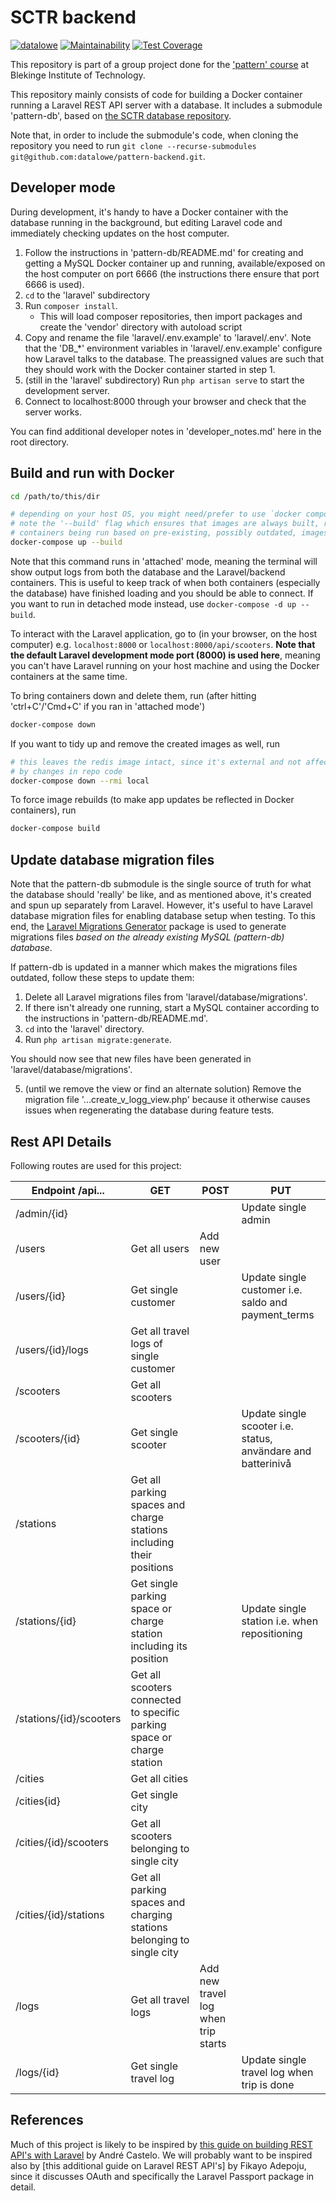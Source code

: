 # SCTR backend
[![datalowe](https://circleci.com/gh/datalowe/pattern-backend.svg?style=svg)](https://app.circleci.com/pipelines/github/datalowe/pattern-backend) [![Maintainability](https://api.codeclimate.com/v1/badges/ebb4a9890d243a29d6c8/maintainability)](https://codeclimate.com/github/datalowe/pattern-backend/maintainability) [![Test Coverage](https://api.codeclimate.com/v1/badges/ebb4a9890d243a29d6c8/test_coverage)](https://codeclimate.com/github/datalowe/pattern-backend/test_coverage)

This repository is part of a group project done for the ['pattern' course](https://www.bth.se/utbildning/program-och-kurser/kurser/20232/BR4QJ/) at Blekinge Institute of Technology.

This repository mainly consists of code for building a Docker container running a Laravel REST API server with a database. It includes a submodule 'pattern-db', based on [the SCTR database repository](https://github.com/joki20/pattern-db).

Note that, in order to include the submodule's code, when cloning the repository you need to run `git clone --recurse-submodules git@github.com:datalowe/pattern-backend.git`.

## Developer mode
During development, it's handy to have a Docker container with the database running in the background, but editing Laravel code and immediately checking updates on the host computer.

1. Follow the instructions in 'pattern-db/README.md' for creating and getting a MySQL Docker container up and running, available/exposed on the host computer on port 6666 (the instructions there ensure that port 6666 is used).
2. `cd` to the 'laravel' subdirectory
3. Run `composer install`.
   - This will load composer repositories, then import packages and create the 'vendor' directory with autoload script
4. Copy and rename the file 'laravel/.env.example' to 'laravel/.env'. Note that the 'DB_*' environment variables in 'laravel/.env.example' configure how Laravel talks to the database. The preassigned values are such that they should work with the Docker container started in step 1.
5. (still in the 'laravel' subdirectory) Run `php artisan serve` to start the development server.
6. Connect to localhost:8000 through your browser and check that the server works.

You can find additional developer notes in 'developer_notes.md' here in the root directory.


## Build and run with Docker
```bash
cd /path/to/this/dir

# depending on your host OS, you might need/prefer to use `docker compose up` instead.
# note the '--build' flag which ensures that images are always built, rather than
# containers being run based on pre-existing, possibly outdated, images.
docker-compose up --build
```
Note that this command runs in 'attached' mode, meaning the terminal will show output logs from both the database and the Laravel/backend containers. This is useful to keep track of when both containers (especially the database) have finished loading and you should be able to connect. If you want to run in detached mode instead, use `docker-compose -d up --build`.

To interact with the Laravel application, go to (in your browser, on the host computer) e.g. `localhost:8000` or `localhost:8000/api/scooters`. __Note that the default Laravel development mode port (8000) is used here__, meaning you can't have Laravel running on your host machine and using the Docker containers at the same time.

To bring containers down and delete them, run (after hitting 'ctrl+C'/'Cmd+C' if you ran in 'attached mode')
```bash
docker-compose down
```

If you want to tidy up and remove the created images as well, run
```bash
# this leaves the redis image intact, since it's external and not affected
# by changes in repo code
docker-compose down --rmi local
```

To force image rebuilds (to make app updates be reflected in Docker containers), run
```bash
docker-compose build
```

## Update database migration files
Note that the pattern-db submodule is the single source of truth for what the database should 'really' be like, and as mentioned above, it's created and spun up separately from Laravel. However, it's useful to have Laravel database migration files for enabling database setup when testing. To this end, the [Laravel Migrations Generator](https://github.com/kitloong/laravel-migrations-generator) package is used to generate migrations files _based on the already existing MySQL (pattern-db) database_.

If pattern-db is updated in a manner which makes the migrations files outdated, follow these steps to update them:

1. Delete all Laravel migrations files from 'laravel/database/migrations'.
2. If there isn't already one running, start a MySQL container according to the instructions in 'pattern-db/README.md'.
3. `cd` into the 'laravel' directory.
4. Run `php artisan migrate:generate`.

You should now see that new files have been generated in 'laravel/database/migrations'.

5. (until we remove the view or find an alternate solution) Remove the migration file '...create_v_logg_view.php' because it otherwise causes issues when regenerating the database during feature tests.

## Rest API Details
Following routes are used for this project:

<div class="routesTable">

| Endpoint /api...        | GET                                                                    | POST                                | PUT                                                          |
|-------------------------|------------------------------------------------------------------------|-------------------------------------|--------------------------------------------------------------|
| /admin/{id}             |                                                                        |                                     | Update single admin                                          |
| /users                  | Get all users                                                          | Add new user                        |                                                              |
| /users/{id}             | Get single customer                                                    |                                     | Update single customer i.e. saldo and payment_terms          |
| /users/{id}/logs        | Get all travel logs of single customer                                 |                                     |                                                              |
| /scooters               | Get all scooters                                                       |                                     |                                                              |
| /scooters/{id}          | Get single scooter                                                     |                                     | Update single scooter i.e. status, användare and batterinivå |
| /stations               | Get all parking spaces and charge stations including their positions   |                                     |                                                              |
| /stations/{id}          | Get single parking space or charge station including its position      |                                     | Update single station i.e. when repositioning                |
| /stations/{id}/scooters | Get all scooters connected to specific parking space or charge station |                                     |                                                              |
| /cities                 | Get all cities                                                         |                                     |                                                              |
| /cities{id}             | Get single city                                                        |                                     |                                                              |
| /cities/{id}/scooters   | Get all scooters belonging to single city                              |                                     |                                                              |
| /cities/{id}/stations   | Get all parking spaces and charging stations belonging to single city  |                                     |                                                              |
| /logs                   | Get all travel logs                                                    | Add new travel log when trip starts |                                                              |
| /logs/{id}              | Get single travel log                                                  |                                     | Update single travel log when trip is done                   |

</div>

## References
Much of this project is likely to be inspired by [this guide on building REST API's with Laravel](https://www.toptal.com/laravel/restful-laravel-api-tutorial?utm_source=learninglaravel.net) by André Castelo. We will probably want to be inspired also by [this additional guide on Laravel REST API's] by Fikayo Adepoju, since it discusses OAuth and specifically the Laravel Passport package in detail.
